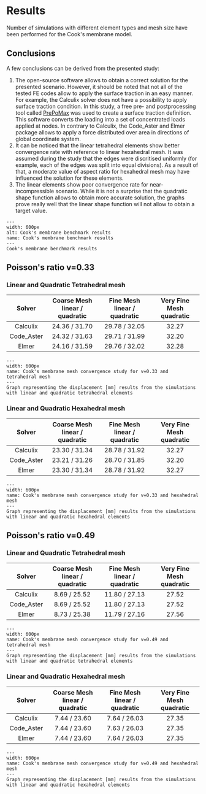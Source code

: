 # Results

Number of simulations with different element types and mesh size have been performed for the Cook's membrane model.

## Conclusions

A few conclusions can be derived from the presented study:

1. The open-source software allows to obtain a correct solution for the presented scenario. However, it should be noted that not all of the tested FE codes allow to apply the surface traction in an easy manner. For example, the Calculix solver does not have a possibility to apply surface traction condition. In this study, a free pre- and postprocessing tool called [PrePoMax](http://lace.fs.uni-mb.si/wordpress/borovinsek/) was used to create a surface traction definition. This software converts the loading into a set of concentrated loads applied at nodes. In contrary to Calculix, the Code_Aster and Elmer package allows to apply a force distributed over area in directions of global coordinate system.
2. It can be noticed that the linear tetrahedral elements show better convergence rate with reference to linear hexahedral mesh. It was assumed during the study that the edges were discritised uniformly (for example, each of the edges was split into equal divisions). As a result of that, a moderate value of aspect ratio for hexahedral mesh may have influenced the solution for these elements.
3. The linear elements show poor convergence rate for near-incompressible scenario. While it is not a surprise that the quadratic shape function allows to obtain more accurate solution, the graphs prove really well that the linear shape function will not allow to obtain a target value.

```{figure} .   /results.png
---
width: 600px
alt: Cook's membrane benchmark results
name: Cook's membrane benchmark results
---
Cook's membrane benchmark results
```

## Poisson's ratio v=0.33

### Linear and Quadratic Tetrahedral mesh

|   Solver   | Coarse Mesh <br> linear / quadratic | Fine Mesh <br> linear / quadratic | Very Fine Mesh <br> quadratic |
|:----------:|:------------------------------:|:----------------------------:|:------------------------:|
|  Calculix  |          24.36 / 31.70         |         29.78 / 32.05        |           32.27          |
| Code_Aster |          24.32 / 31.63         |         29.71 / 31.99        |           32.20          |
|    Elmer   |          24.16 / 31.59         |         29.76 / 32.02        |           32.28          |

```{figure} ./v33_tet-comparison_cook.png
---
width: 600px
name: Cook's membrane mesh convergence study for v=0.33 and tetrahedral mesh
---
Graph representing the displacement [mm] results from the simulations with linear and quadratic tetrahedral elements
```

### Linear and Quadratic Hexahedral mesh

|   Solver   | Coarse Mesh <br> linear / quadratic | Fine Mesh <br> linear / quadratic | Very Fine Mesh <br> quadratic |
|:----------:|:--------------------------------:|:------------------------------:|:--------------------------:|
|  Calculix  |           23.30 / 31.34          |          28.78 / 31.92         |            32.27           |
| Code_Aster |           23.21 / 31.26          |          28.70 / 31.85         |            32.20           |
|    Elmer   |           23.30 / 31.34          |          28.78 / 31.92         |            32.27           |

```{figure} ./v33_hex-comparison_cook.png
---
width: 600px
name: Cook's membrane mesh convergence study for v=0.33 and hexahedral mesh
---
Graph representing the displacement [mm] results from the simulations with linear and quadratic hexahedral elements
```

## Poisson's ratio v=0.49

### Linear and Quadratic Tetrahedral mesh

|   Solver   | Coarse Mesh <br> linear / quadratic | Fine Mesh <br> linear / quadratic | Very Fine Mesh <br> quadratic |
|:----------:|:--------------------------------:|:------------------------------:|:--------------------------:|
|  Calculix  |           8.69 / 25.52           |          11.80 / 27.13         |            27.52           |
| Code_Aster |           8.69 / 25.52           |          11.80 / 27.13         |            27.52           |
|    Elmer   |           8.73 / 25.38           |          11.79 / 27.16         |            27.56           |

```{figure} ./v44_tet-comparison_cook.png
---
width: 600px
name: Cook's membrane mesh convergence study for v=0.49 and tetrahedral mesh
---
Graph representing the displacement [mm] results from the simulations with linear and quadratic tetrahedral elements
```

### Linear and Quadratic Hexahedral mesh

|   Solver   | Coarse Mesh   linear / quadratic | Fine Mesh   linear / quadratic | Very Fine Mesh   quadratic |
|:----------:|:--------------------------------:|:------------------------------:|:--------------------------:|
|  Calculix  |           7.44 / 23.60           |          7.64 / 26.03          |            27.35           |
| Code_Aster |           7.44 / 23.60           |          7.63 / 26.03          |            27.35           |
|    Elmer   |           7.44 / 23.60           |          7.64 / 26.03          |            27.35           |

```{figure} ./v49_hex-comparison_cook.png
---
width: 600px
name: Cook's membrane mesh convergence study for v=0.49 and hexahedral mesh
---
Graph representing the displacement [mm] results from the simulations with linear and quadratic hexahedral elements
```
